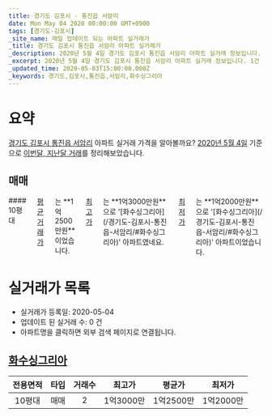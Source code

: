 ```yaml
---
title: 경기도 김포시 - 통진읍 서암리
date: Mon May 04 2020 00:00:00 GMT+0900
tags: [경기도-김포시]
_site_name: 매일 업데이트 되는 아파트 실거래가
_title: 경기도 김포시 통진읍 서암리 아파트 실거래가
_description: 2020년 5월 4일 경기도 김포시 통진읍 서암리 아파트 실거래 정보입니다. 1건 아파트 정보가 있습니다.
_excerpt: 2020년 5월 4일 경기도 김포시 통진읍 서암리 아파트 실거래 정보입니다. 1건 아파트 정보가 있습니다.
_updated_time: 2020-05-03T15:00:00.000Z
_keywords: 경기도,김포시,통진읍,서암리,화수싱그리아
---
```





# 요약
<ins>경기도 김포시 통진읍 서암리</ins> 아파트 실거래 가격을 알아볼까요? <ins>2020년 5월 4일</ins> 기준으로 <ins>이번달, 지난달 거래</ins>를 정리해보았습니다.

## 매매
<div class="container">
<div class="twelve columns" markdown="1">
#### 10평대
<ins>평균 거래가</ins>는 **1억2500만원**이었습니다. <ins>최고가</ins>는 **1억3000만원**으로 '[화수싱그리아](/경기도-김포시-통진읍-서암리/#화수싱그리아)' 아파트였네요. <ins>최저가</ins>는 **1억2000만원**으로 '[화수싱그리아](/경기도-김포시-통진읍-서암리/#화수싱그리아)' 아파트이었습니다.
</div>
</div>



# 실거래가 목록
- 실거래가 등록일: 2020-05-04
- 업데이트 된 실거래 수: 0 건
- 아파트명을 클릭하면 외부 검색 페이지로 연결됩니다.

## [화수싱그리아](#화수싱그리아)

|전용면적|타입|거래수|최고가|평균가|최저가|
|:---:|:---:|:---:|:---:|:---:|:---:|
|10평대|<span class="deal-type-1">매매</span>|2|1억3000만|1억2500만|1억2000만|

<br/>



